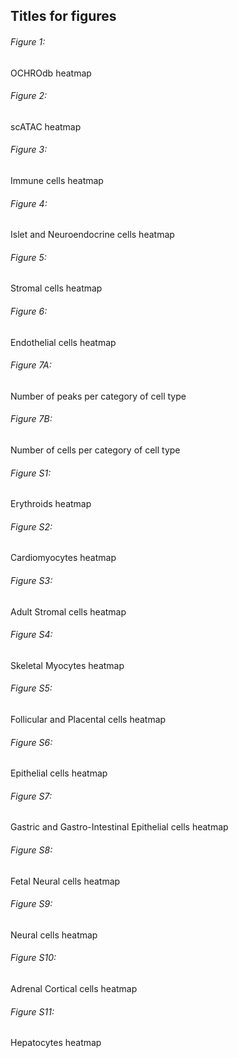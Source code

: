 ## Titles for figures

###### Figure 1:   
OCHROdb heatmap
###### Figure 2:   
scATAC heatmap
###### Figure 3:   
Immune cells heatmap
###### Figure 4:   
Islet and Neuroendocrine cells heatmap
###### Figure 5:   
Stromal cells heatmap
###### Figure 6:   
Endothelial cells heatmap
###### Figure 7A:  
Number of peaks per category of cell type
###### Figure 7B:  
Number of cells per category of cell type
###### Figure S1:  
Erythroids heatmap
###### Figure S2:  
Cardiomyocytes heatmap
###### Figure S3:  
Adult Stromal cells heatmap
###### Figure S4:  
Skeletal Myocytes heatmap
###### Figure S5:  
Follicular and Placental cells heatmap
###### Figure S6:  
Epithelial cells heatmap
###### Figure S7:  
Gastric and Gastro-Intestinal Epithelial cells heatmap
###### Figure S8:  
Fetal Neural cells heatmap
###### Figure S9:  
Neural cells heatmap
###### Figure S10: 
Adrenal Cortical cells heatmap
###### Figure S11: 
Hepatocytes heatmap
